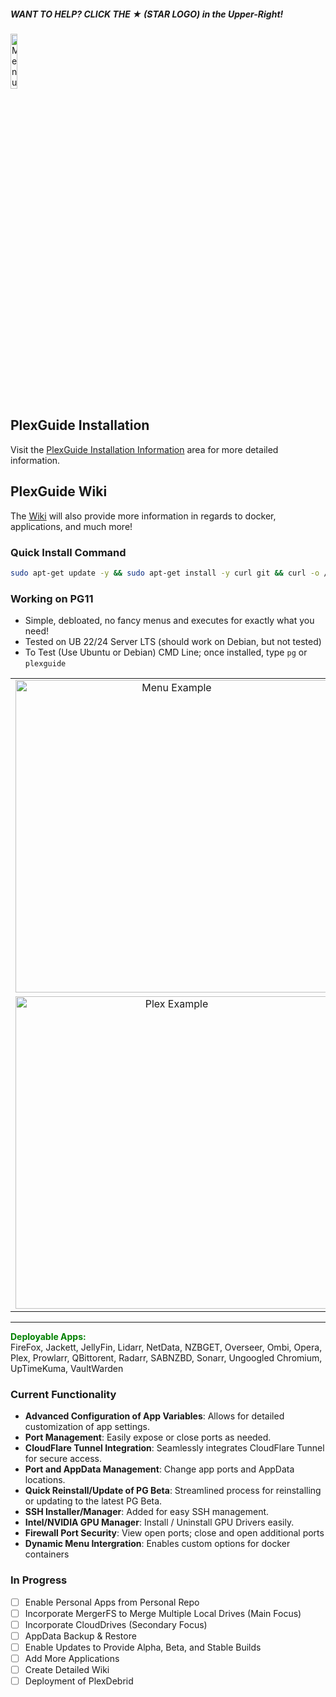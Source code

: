 ##### WANT TO HELP? CLICK THE ★ (STAR LOGO) in the Upper-Right! 

<p align="left">
  <a href="https://discord.gg/Uruj9Ds5">
    <img src="https://i.imgur.com/XI1WGxi.png" alt="Menu Example" width="15%">
  </a>
</p>

## PlexGuide Installation

Visit the [PlexGuide Installation Information](https://github.com/plexguide/PlexGuide.com/wiki/PlexGuide-Install-Information) area for more detailed information. 


## PlexGuide Wiki 
The [Wiki](https://github.com/plexguide/PlexGuide.com/wiki) will also provide more information in regards to docker, applications, and much more!

### Quick Install Command

```bash
sudo apt-get update -y && sudo apt-get install -y curl git && curl -o /tmp/install.sh https://raw.githubusercontent.com/plexguide/PlexGuide.com/v11/mods/install/install.sh && chmod +x /tmp/install.sh && /tmp/install.sh && chmod +x /pg/scripts/menu.sh && /pg/scripts/menu.sh
```

### Working on PG11

* Simple, debloated, no fancy menus and executes for exactly what you need!
* Tested on UB 22/24 Server LTS (should work on Debian, but not tested)
* To Test (Use Ubuntu or Debian) CMD Line; once installed, type `pg` or `plexguide`

<p align="center">
  <table align="center">
    <tr>
      <td align="center"><img src="https://i.imgur.com/tuJpsTR.jpeg" alt="Menu Example" width="500"></td>
      <td align="center"><img src="https://i.imgur.com/M7G2LLl.jpeg" alt="Plex Example" width="500"></td>
    </tr>
    <tr>
      <td align="center"><img src="https://i.imgur.com/goozBTI.jpeg" alt="Plex Example" width="500"></td>
      <td align="center"><img src="https://i.imgur.com/WkEyL9D.jpeg" alt="Plex Example" width="500"></td>
    </tr>
  </table>
</p>

----

**<span style="color:green">Deployable Apps:</span>**  
FireFox, Jackett, JellyFin, Lidarr, NetData, NZBGET, Overseer, Ombi, Opera, Plex, Prowlarr, QBittorent, Radarr, SABNZBD, Sonarr, Ungoogled Chromium, UpTimeKuma, VaultWarden

### **Current Functionality**

- **Advanced Configuration of App Variables**: Allows for detailed customization of app settings.
- **Port Management**: Easily expose or close ports as needed.
- **CloudFlare Tunnel Integration**: Seamlessly integrates CloudFlare Tunnel for secure access.
- **Port and AppData Management**: Change app ports and AppData locations.
- **Quick Reinstall/Update of PG Beta**: Streamlined process for reinstalling or updating to the latest PG Beta.
- **SSH Installer/Manager**: Added for easy SSH management.
- **Intel/NVIDIA GPU Manager**: Install / Uninstall GPU Drivers easily.
- **Firewall Port Security**: View open ports; close and open additional ports
- **Dynamic Menu Intergration**: Enables custom options for docker containers

### **In Progress**

- [ ] Enable Personal Apps from Personal Repo  
- [ ] Incorporate MergerFS to Merge Multiple Local Drives (Main Focus)  
- [ ] Incorporate CloudDrives (Secondary Focus)  
- [ ] AppData Backup & Restore  
- [ ] Enable Updates to Provide Alpha, Beta, and Stable Builds  
- [ ] Add More Applications  
- [ ] Create Detailed Wiki
- [ ] Deployment of PlexDebrid
